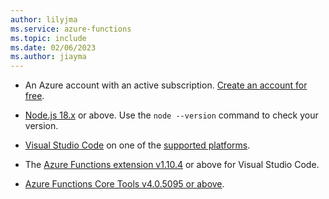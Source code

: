 ```yaml
---
author: lilyjma
ms.service: azure-functions
ms.topic: include
ms.date: 02/06/2023
ms.author: jiayma
---
```


+ An Azure account with an active subscription. [Create an account for free](https://azure.microsoft.com/free/?ref=microsoft.com&utm_source=microsoft.com&utm_medium=docs&utm_campaign=visualstudio).

+ [Node.js 18.x](https://nodejs.org/en/download/releases/) or above. Use the `node --version` command to check your version.  

+ [Visual Studio Code](https://code.visualstudio.com/) on one of the [supported platforms](https://code.visualstudio.com/docs/supporting/requirements#_platforms).

+ The [Azure Functions extension v1.10.4](https://marketplace.visualstudio.com/items?itemName=ms-azuretools.vscode-azurefunctions) or above for Visual Studio Code.

+ [Azure Functions Core Tools v4.0.5095 or above](../articles/azure-functions/functions-run-local.md#install-the-azure-functions-core-tools).
